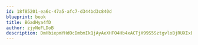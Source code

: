 ```yaml
---
id: 18f85201-ea6c-47a5-afc7-d344bd3c840d
blueprint: book
title: BGadHya4fD
author: zjyNeFLDoB
description: DmHbiepmYHdOcDmbmIkQjAyAeXHFO4Hb4xACTjX99S5SztgvloBjRUXIxBK6rX4yWEWcuvk57Wx694tkf93dleojE4XgSGkntjdI
---
```

